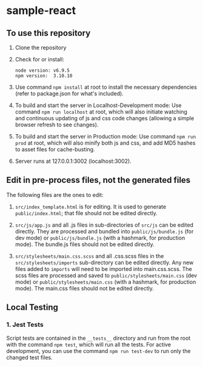 # sample-react

## To use this repository
1. Clone the repository

2. Check for or install:
    ```
    node version: v6.9.5
    npm version:  3.10.10
    ```

3. Use command `npm install` at root to install the necessary dependencies (refer to package.json for what's included).

4. To build and start the server in Localhost-Development mode: Use command `npm run localhost` at root, which will also initiate watching and continuous updating of js and css code changes (allowing a simple browser refresh to see changes).

5. To build and start the server in Production mode: Use command `npm run prod` at root, which will also minify both js and css, and add MD5 hashes to asset files for cache-busting.

6. Server runs at 127.0.0.1:3002 (localhost:3002).

## Edit in pre-process files, not the generated files
The following files are the ones to edit:

1. `src/index_template.html` is for editing.  It is used to generate `public/index.html`; that file should not be edited directly.

2. `src/js/app.js` and all .js files in sub-directories of `src/js` can be edited directly.  They are processed and bundled into `public/js/bundle.js` (for dev mode) or `public/js/bundle.js` (with a hashmark, for production mode). The bundle.js files should not be edited directly.

3. `src/stylesheets/main.css.scss` and all .css.scss files in the `src/stylesheets/imports` sub-directory can be edited directly.  Any new files added to `imports` will need to be imported into main.css.scss.  The scss files are processed and saved to `public/stylesheets/main.css` (dev mode) or `public/stylesheets/main.css` (with a hashmark, for production mode).  The main.css files should not be edited directly.

## Local Testing

### 1. Jest Tests
Script tests are contained in the `__tests__` directory and run from the root with the command `npm test`, which will run all the tests.  For active development, you can use the command `npm run test-dev` to run only the changed test files.
